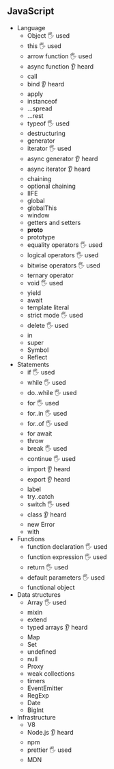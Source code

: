 ## JavaScript

- Language
  - Object 🖐 used
  - this 🖐 used
  - arrow function 🖐 used
  - async function 👂 heard
  - call
  - bind 👂 heard
  - apply
  - instanceof
  - ...spread
  - ...rest
  - typeof 🖐 used
  - destructuring
  - generator
  - iterator 🖐 used
  - async generator 👂 heard
  - async iterator 👂 heard
  - chaining
  - optional chaining
  - IIFE
  - global
  - globalThis
  - window
  - getters and setters
  - __proto__
  - prototype
  - equality operators 🖐 used
  - logical operators 🖐 used
  - bitwise operators 🖐 used
  - ternary operator
  - void 🖐 used
  - yield
  - await
  - template literal
  - strict mode 🖐 used
  - delete 🖐 used
  - in
  - super
  - Symbol
  - Reflect
- Statements
  - if 🖐 used
  - while 🖐 used
  - do..while 🖐 used
  - for 🖐 used
  - for..in 🖐 used
  - for..of 🖐 used
  - for await
  - throw
  - break 🖐 used
  - continue 🖐 used
  - import 👂 heard
  - export 👂 heard
  - label
  - try..catch
  - switch 🖐 used
  - class 👂 heard
  - new Error
  - with
- Functions
  - function declaration 🖐 used
  - function expression 🖐 used
  - return 🖐 used
  - default parameters 🖐 used
  - functional object
- Data structures
  - Array 🖐 used
  - mixin
  - extend
  - typed arrays 👂 heard
  - Map
  - Set
  - undefined
  - null
  - Proxy
  - weak collections
  - timers
  - EventEmitter
  - RegExp
  - Date
  - BigInt
- Infrastructure
  - V8
  - Node.js 👂 heard
  - npm
  - prettier 🖐 used
  - MDN

